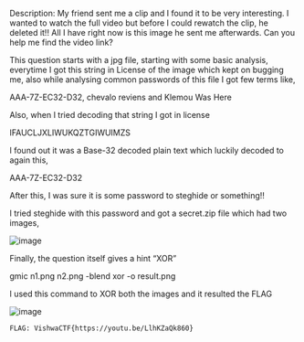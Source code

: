 Description:
My friend sent me a clip and I found it to be very interesting. I wanted to watch the
full video but before I could rewatch the clip, he deleted it!! All I have right now is
this image he sent me afterwards. Can you help me find the video link?

This question starts with a jpg file, starting with some basic analysis, everytime I
got this string in License of the image which kept on bugging me, also while
analysing common passwords of this file I got few terms like,

AAA-7Z-EC32-D32, chevalo reviens and Klemou Was Here

Also, when I tried decoding that string I got in license

IFAUCLJXLIWUKQZTGIWUIMZS

I found out it was a Base-32 decoded plain text which luckily decoded to again this,

AAA-7Z-EC32-D32

After this, I was sure it is some password to steghide or something!!

I tried steghide with this password and got a secret.zip file which had two images,

![image](https://user-images.githubusercontent.com/76834257/229894339-c5d60c21-bda8-44c3-9e44-40ec8b242e82.png)

Finally, the question itself gives a hint “XOR”

gmic n1.png n2.png -blend xor -o result.png

I used this command to XOR both the images and it resulted the FLAG

![image](https://user-images.githubusercontent.com/76834257/229894430-fec5ab6e-481f-4087-9fae-292d72981955.png)

```FLAG: VishwaCTF{https://youtu.be/LlhKZaQk860}```
